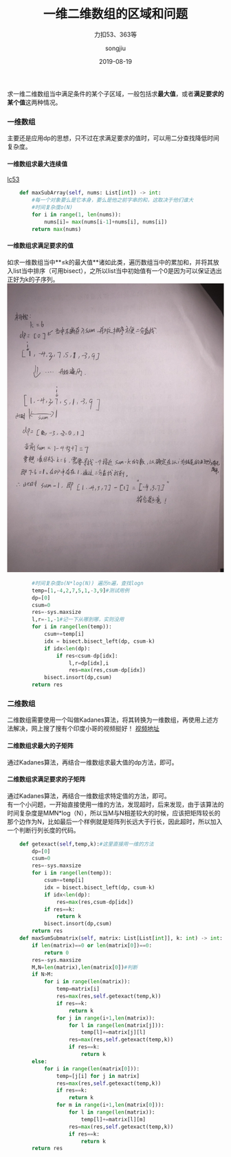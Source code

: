 ﻿---
layout:     post
title:      一维二维数组的区域和问题 
subtitle:   力扣53、363等
date:       2019-08-19
author:     songjiu
header-img: img/post-bg-2015.jpg
catalog: true
tags:
    - 算法
---
求一维二维数组当中满足条件的某个子区域，一般包括求**最大值**，或者**满足要求的某个值**这两种情况。
### 一维数组
主要还是应用dp的思想，只不过在求满足要求的值时，可以用二分查找降低时间复杂度。
#### 一维数组求最大连续值
[lc53](https://leetcode-cn.com/problems/maximum-subarray/)
```python
    def maxSubArray(self, nums: List[int]) -> int:
        #每一个对象要么是它本身，要么是他之前字串的和，这取决于他们谁大
        #时间复杂度o(N)
        for i in range(1, len(nums)):
            nums[i]= max(nums[i-1]+nums[i], nums[i])
        return max(nums)
```
#### 一维数组求满足要求的值
如求一维数组当中**≤k的最大值**诸如此类，遍历数组当中的累加和，并将其放入list当中排序（可用bisect），之所以list当中初始值有一个0是因为可以保证选出正好为k的子序列。
![](/img/jz1.png)

```python
        #时间复杂度o(N*log(N)) 遍历n遍，查找logn
        temp=[1,-4,2,7,5,1,-3,9]#测试用例
        dp=[0]
        csum=0
        res=-sys.maxsize
        l,r=-1,-1#记一下从哪到哪，实则没用
        for i in range(len(temp)):
            csum+=temp[i]
            idx = bisect.bisect_left(dp, csum-k)
            if idx<len(dp):
                if res<csum-dp[idx]:
                    l,r=dp[idx],i
                    res=max(res,csum-dp[idx])
            bisect.insort(dp,csum)
        return res
```
### 二维数组
二维数组需要使用一个叫做Kadanes算法，将其转换为一维数组，再使用上述方法解决，网上搜了搜有个印度小哥的视频挺好！ [视频地址](https://www.youtube.com/watch?v=yCQN096CwWM)
#### 二维数组求最大的子矩阵
通过Kadanes算法，再结合一维数组求最大值的dp方法，即可。
#### 二维数组求满足要求的子矩阵
通过Kadanes算法，再结合一维数组求特定值的方法，即可。  
有一个小问题，一开始直接使用一维的方法，发现超时，后来发现，由于该算法的时间复杂度是M*M*N*log（N），所以当M与N相差较大的时候，应该把矩阵较长的那个边作为N，比如最后一个样例就是矩阵列长远大于行长，因此超时，所以加入一个判断行列长度的代码。
```python
    def getexact(self,temp,k):#这里直接用一维的方法
        dp=[0]
        csum=0
        res=-sys.maxsize
        for i in range(len(temp)):
            csum+=temp[i]
            idx = bisect.bisect_left(dp, csum-k)
            if idx<len(dp):
                res=max(res,csum-dp[idx])
            if res==k:
                return k
            bisect.insort(dp,csum)
        return res
    def maxSumSubmatrix(self, matrix: List[List[int]], k: int) -> int:
        if len(matrix)==0 or len(matrix[0])==0:
            return 0
        res=-sys.maxsize
        M,N=len(matrix),len(matrix[0])#判断
        if N>M:
            for i in range(len(matrix)):
                temp=matrix[i]
                res=max(res,self.getexact(temp,k))
                if res==k:
                    return k
                for j in range(i+1,len(matrix)):
                    for l in range(len(matrix[j])):
                        temp[l]+=matrix[j][l]
                    res=max(res,self.getexact(temp,k))
                    if res==k:
                        return k
        else:
            for i in range(len(matrix[0])):
                temp=[j[i] for j in matrix]
                res=max(res,self.getexact(temp,k))
                if res==k:
                    return k
                for m in range(i+1,len(matrix[0])):
                    for l in range(len(matrix)):
                        temp[l]+=matrix[l][m]
                    res=max(res,self.getexact(temp,k))
                    if res==k:
                        return k
        return res
```